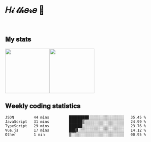 # 𝐻𝒾 𝓉𝒽𝑒𝓇𝑒 👋

<br />
<!-- <a id="My-Works"></a> -->
<!-- ### 𝐌𝐲 𝐖𝐨𝐫𝐤𝐬: -->

<a id="My-stats"></a>
## 𝐌𝐲 𝐬𝐭𝐚𝐭𝐬
<span><img src="https://github-readme-stats.vercel.app/api?username=huoshicang&count_private=true&show_icons=true&theme=flag-india" height=145/></span><span><img src="https://github-readme-stats.vercel.app/api/top-langs/?username=huoshicang&layout=compact" height=145/></span>

## 𝐖𝐞𝐞𝐤𝐥𝐲 𝐜𝐨𝐝𝐢𝐧𝐠 𝐬𝐭𝐚𝐭𝐢𝐬𝐭𝐢𝐜𝐬
<!--START_SECTION:waka-->
```text
JSON         44 mins         █████████░░░░░░░░░░░░░░░░   35.45 %
JavaScript   31 mins         ██████▒░░░░░░░░░░░░░░░░░░   24.99 %
TypeScript   29 mins         ██████░░░░░░░░░░░░░░░░░░░   23.76 %
Vue.js       17 mins         ███▓░░░░░░░░░░░░░░░░░░░░░   14.12 %
Other        1 min           ▒░░░░░░░░░░░░░░░░░░░░░░░░   00.95 %
```
<!--END_SECTION:waka-->


<!--
**Jiaocz/Jiaocz** is a ✨ _special_ ✨ repository because its `README.md` (this file) appears on your GitHub profile.

Here are some ideas to get you started:

- 🔭 I’m currently working on ...
- 🌱 I’m currently learning ...
- 👯 I’m looking to collaborate on ...
- 🤔 I’m looking for help with ...
- 💬 Ask me about ...
- 📫 How to reach me: ...
- 😄 Pronouns: ...
- ⚡ Fun fact: ...
-->
